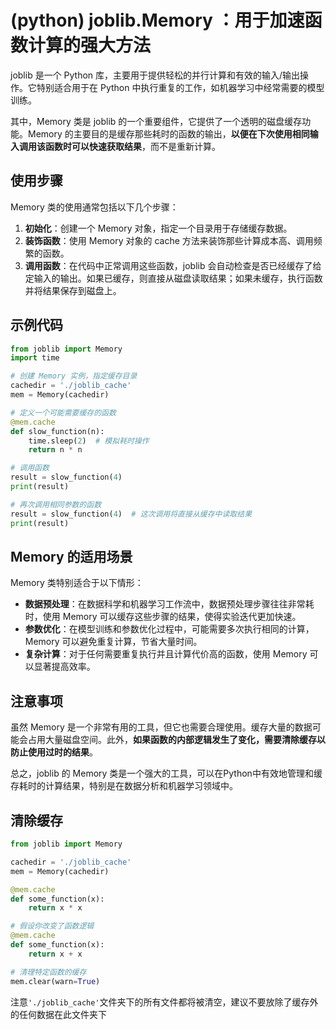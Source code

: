 # (python) joblib.Memory ：用于加速函数计算的强大方法
joblib 是一个 Python 库，主要用于提供轻松的并行计算和有效的输入/输出操作。它特别适合用于在 Python 中执行重复的工作，如机器学习中经常需要的模型训练。

其中，Memory 类是 joblib 的一个重要组件，它提供了一个透明的磁盘缓存功能。Memory 的主要目的是缓存那些耗时的函数的输出，**以便在下次使用相同输入调用该函数时可以快速获取结果**，而不是重新计算。
&nbsp;&nbsp;



## 使用步骤
Memory 类的使用通常包括以下几个步骤：

1. **初始化**：创建一个 Memory 对象，指定一个目录用于存储缓存数据。
2. **装饰函数**：使用 Memory 对象的 cache 方法来装饰那些计算成本高、调用频繁的函数。
3. **调用函数**：在代码中正常调用这些函数，joblib 会自动检查是否已经缓存了给定输入的输出。如果已缓存，则直接从磁盘读取结果；如果未缓存，执行函数并将结果保存到磁盘上。
&nbsp;&nbsp;

## 示例代码
```python
from joblib import Memory
import time

# 创建 Memory 实例，指定缓存目录
cachedir = './joblib_cache'
mem = Memory(cachedir)

# 定义一个可能需要缓存的函数
@mem.cache
def slow_function(n):
    time.sleep(2)  # 模拟耗时操作
    return n * n

# 调用函数
result = slow_function(4)
print(result)

# 再次调用相同参数的函数
result = slow_function(4)  # 这次调用将直接从缓存中读取结果
print(result)

```

## Memory 的适用场景
Memory 类特别适合于以下情形：

+ **数据预处理**：在数据科学和机器学习工作流中，数据预处理步骤往往非常耗时，使用 Memory 可以缓存这些步骤的结果，使得实验迭代更加快速。
+ **参数优化**：在模型训练和参数优化过程中，可能需要多次执行相同的计算，Memory 可以避免重复计算，节省大量时间。
+ **复杂计算**：对于任何需要重复执行并且计算代价高的函数，使用 Memory 可以显著提高效率。

## 注意事项
虽然 Memory 是一个非常有用的工具，但它也需要合理使用。缓存大量的数据可能会占用大量磁盘空间。此外，**如果函数的内部逻辑发生了变化，需要清除缓存以防止使用过时的结果**。

总之，joblib 的 Memory 类是一个强大的工具，可以在Python中有效地管理和缓存耗时的计算结果，特别是在数据分析和机器学习领域中。

## 清除缓存

```python
from joblib import Memory

cachedir = './joblib_cache'
mem = Memory(cachedir)

@mem.cache
def some_function(x):
    return x * x

# 假设你改变了函数逻辑
@mem.cache
def some_function(x):
    return x + x

# 清理特定函数的缓存
mem.clear(warn=True)
```

注意```'./joblib_cache'```文件夹下的所有文件都将被清空，建议不要放除了缓存外的任何数据在此文件夹下